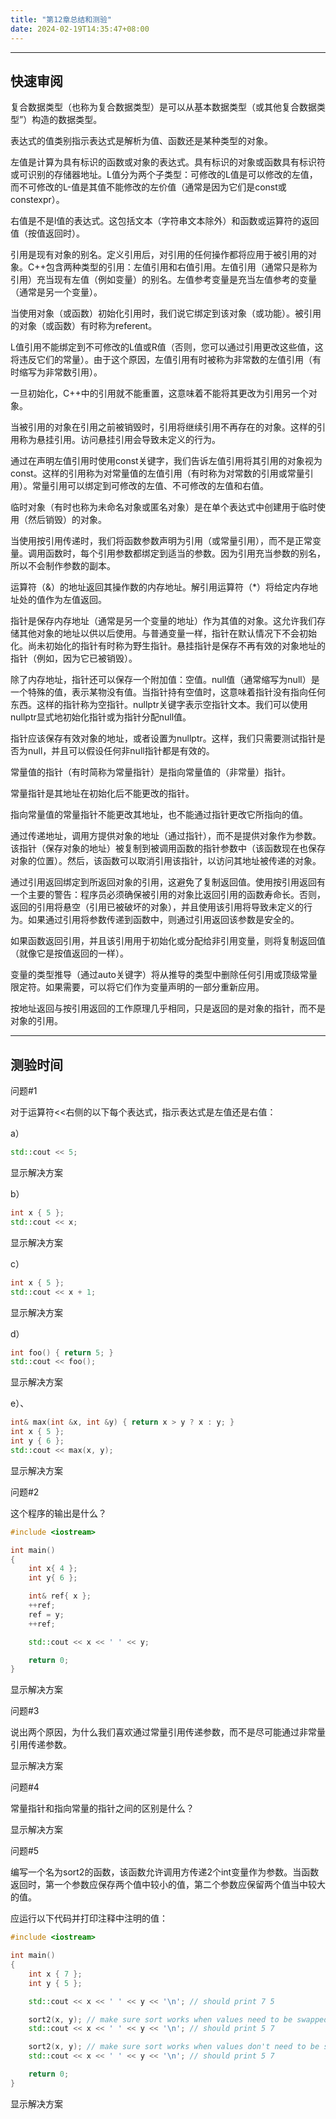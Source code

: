 ```yaml
---
title: "第12章总结和测验"
date: 2024-02-19T14:35:47+08:00
---
```


***
## 快速审阅

复合数据类型（也称为复合数据类型）是可以从基本数据类型（或其他复合数据类型”）构造的数据类型。

表达式的值类别指示表达式是解析为值、函数还是某种类型的对象。

左值是计算为具有标识的函数或对象的表达式。具有标识的对象或函数具有标识符或可识别的存储器地址。L值分为两个子类型：可修改的L值是可以修改的左值，而不可修改的L-值是其值不能修改的左价值（通常是因为它们是const或constexpr）。

右值是不是l值的表达式。这包括文本（字符串文本除外）和函数或运算符的返回值（按值返回时）。

引用是现有对象的别名。定义引用后，对引用的任何操作都将应用于被引用的对象。C++包含两种类型的引用：左值引用和右值引用。左值引用（通常只是称为引用）充当现有左值（例如变量）的别名。左值参考变量是充当左值参考的变量（通常是另一个变量）。

当使用对象（或函数）初始化引用时，我们说它绑定到该对象（或功能）。被引用的对象（或函数）有时称为referent。

L值引用不能绑定到不可修改的L值或R值（否则，您可以通过引用更改这些值，这将违反它们的常量）。由于这个原因，左值引用有时被称为非常数的左值引用（有时缩写为非常数引用）。

一旦初始化，C++中的引用就不能重置，这意味着不能将其更改为引用另一个对象。

当被引用的对象在引用之前被销毁时，引用将继续引用不再存在的对象。这样的引用称为悬挂引用。访问悬挂引用会导致未定义的行为。

通过在声明左值引用时使用const关键字，我们告诉左值引用将其引用的对象视为const。这样的引用称为对常量值的左值引用（有时称为对常数的引用或常量引用）。常量引用可以绑定到可修改的左值、不可修改的左值和右值。

临时对象（有时也称为未命名对象或匿名对象）是在单个表达式中创建用于临时使用（然后销毁）的对象。

当使用按引用传递时，我们将函数参数声明为引用（或常量引用），而不是正常变量。调用函数时，每个引用参数都绑定到适当的参数。因为引用充当参数的别名，所以不会制作参数的副本。

运算符（&）的地址返回其操作数的内存地址。解引用运算符（*）将给定内存地址处的值作为左值返回。

指针是保存内存地址（通常是另一个变量的地址）作为其值的对象。这允许我们存储其他对象的地址以供以后使用。与普通变量一样，指针在默认情况下不会初始化。尚未初始化的指针有时称为野生指针。悬挂指针是保存不再有效的对象地址的指针（例如，因为它已被销毁）。

除了内存地址，指针还可以保存一个附加值：空值。null值（通常缩写为null）是一个特殊的值，表示某物没有值。当指针持有空值时，这意味着指针没有指向任何东西。这样的指针称为空指针。nullptr关键字表示空指针文本。我们可以使用nullptr显式地初始化指针或为指针分配null值。

指针应该保存有效对象的地址，或者设置为nullptr。这样，我们只需要测试指针是否为null，并且可以假设任何非null指针都是有效的。

常量值的指针（有时简称为常量指针）是指向常量值的（非常量）指针。

常量指针是其地址在初始化后不能更改的指针。

指向常量值的常量指针不能更改其地址，也不能通过指针更改它所指向的值。

通过传递地址，调用方提供对象的地址（通过指针），而不是提供对象作为参数。该指针（保存对象的地址）被复制到被调用函数的指针参数中（该函数现在也保存对象的位置）。然后，该函数可以取消引用该指针，以访问其地址被传递的对象。

通过引用返回绑定到所返回对象的引用，这避免了复制返回值。使用按引用返回有一个主要的警告：程序员必须确保被引用的对象比返回引用的函数寿命长。否则，返回的引用将悬空（引用已被破坏的对象），并且使用该引用将导致未定义的行为。如果通过引用将参数传递到函数中，则通过引用返回该参数是安全的。

如果函数返回引用，并且该引用用于初始化或分配给非引用变量，则将复制返回值（就像它是按值返回的一样）。

变量的类型推导（通过auto关键字）将从推导的类型中删除任何引用或顶级常量限定符。如果需要，可以将它们作为变量声明的一部分重新应用。

按地址返回与按引用返回的工作原理几乎相同，只是返回的是对象的指针，而不是对象的引用。



***
## 测验时间

问题#1



对于运算符<<右侧的以下每个表达式，指示表达式是左值还是右值：

a）

```C++
std::cout << 5;
```

显示解决方案

b）

```C++
int x { 5 };
std::cout << x;
```

显示解决方案

c）

```C++
int x { 5 };
std::cout << x + 1;
```

显示解决方案

d）

```C++
int foo() { return 5; }
std::cout << foo();
```

显示解决方案

e）、

```C++
int& max(int &x, int &y) { return x > y ? x : y; }
int x { 5 };
int y { 6 };
std::cout << max(x, y);
```

显示解决方案

问题#2

这个程序的输出是什么？

```C++
#include <iostream>

int main()
{
	int x{ 4 };
	int y{ 6 };

	int& ref{ x };
	++ref;
	ref = y;
	++ref;

	std::cout << x << ' ' << y;

	return 0;
}
```

显示解决方案

问题#3

说出两个原因，为什么我们喜欢通过常量引用传递参数，而不是尽可能通过非常量引用传递参数。

显示解决方案

问题#4

常量指针和指向常量的指针之间的区别是什么？

显示解决方案

问题#5

编写一个名为sort2的函数，该函数允许调用方传递2个int变量作为参数。当函数返回时，第一个参数应保存两个值中较小的值，第二个参数应保留两个值当中较大的值。

应运行以下代码并打印注释中注明的值：

```C++
#include <iostream>

int main()
{
    int x { 7 };
    int y { 5 };

    std::cout << x << ' ' << y << '\n'; // should print 7 5

    sort2(x, y); // make sure sort works when values need to be swapped
    std::cout << x << ' ' << y << '\n'; // should print 5 7

    sort2(x, y); // make sure sort works when values don't need to be swapped
    std::cout << x << ' ' << y << '\n'; // should print 5 7

    return 0;
}
```

显示解决方案

